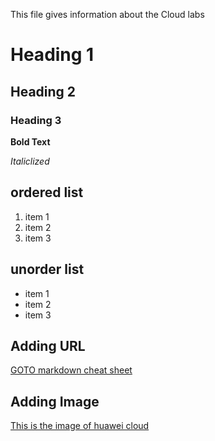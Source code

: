 This file gives information about the Cloud labs

# Heading 1
## Heading 2
### Heading 3

**Bold Text**

*Italiclized*

## ordered list
1. item 1
2. item 2
3. item 3

## unorder list
- item 1
- item 2
- item 3

## Adding URL

[GOTO markdown cheat sheet](https://www.markdownguide.org/cheat-sheet/)


## Adding Image

[This is the image of huawei cloud](https://www.google.com/search?sca_esv=29c485ae8b21612f&sxsrf=AE3TifOff8vcPscFb-VOH4ukHnHH7WeD-g:1753613801486&q=huawei+cloud&udm=2&fbs=AIIjpHxU7SXXniUZfeShr2fp4giZ1Y6MJ25_tmWITc7uy4KIemkjk18Cn72Gp24fGkjjh6zMCa7_MMjQ9iBkHsfpWm-fFp5y4w7Zb45aWD_gH1rTtg0g4twhh_62HPh4FXN63GQZWR_h4Kz1W9-lDHxqwkEb-jvGc_3wZ243ATSUH2G61qQn_eeIPYhM9pjPu0KWoiO_NYg2&sa=X&ved=2ahUKEwjZ1de98NyOAxXS-gIHHZGqPbkQtKgLKAF6BAgVEAE&biw=1536&bih=730&dpr=1.25#vhid=YH7oEyvKTUTv4M&vssid=mosaic)

